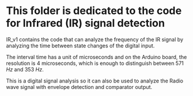 # This folder is dedicated to the code for Infrared (IR) signal detection

IR_v1 contains the code that can analyze the frequency of the IR signal by analyzing the time between state changes of the digital input.

The interval time has a unit of microseconds and on the Arduino board, the resolution is 4 microseconds, which is enough to distinguish between 571 $Hz$ and 353 $Hz$.

This is a digital signal analysis so it can also be used to analyze the Radio wave signal with envelope detection and comparator output.
